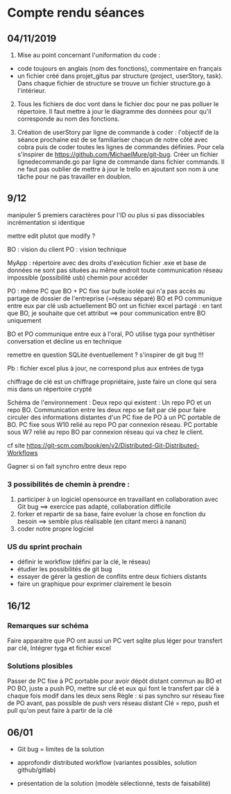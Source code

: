# Compte rendu séances

## 04/11/2019

1. Mise au point concernant l'uniformation du code :
- code toujours en anglais (nom des fonctions), commentaire en français
- un fichier créé dans projet_gitus par structure (project, userStory, task). Dans chaque fichier de structure se trouve un fichier structure.go à l'intérieur.

2. Tous les fichiers de doc vont dans le fichier doc pour ne pas polluer le répertoire. 
Il faut mettre à jour le diagramme des données pour qu'il corresponde au nom des fonctions.

3. Création de userStory par ligne de commande à coder :
l'objectif de la séance prochaine est de se familiariser chacun de notre côté avec cobra puis de coder toutes les lignes de commandes définies. 
Pour cela s'inspirer de https://github.com/MichaelMure/git-bug.
Créer un fichier lignedecommande.go par ligne de commande dans fichier commands.
Il ne faut pas oublier de mettre à jour le trello en ajoutant son nom à une tâche pour ne pas travailler en doublon.


## 9/12

manipuler 5 premiers caractères pour l'ID ou plus si pas dissociables
incrémentation si identique

mettre edit plutot que modify ?

BO : vision du client
PO : vision technique

MyApp : répertoire avec des droits d'exécution
fichier .exe et base de données ne sont pas situées au même endroit
toute communication réseau impossible (possibilité usb)
chemin pour accéder

PO : même PC que BO + PC fixe sur bulle isolée qui n'a pas accès au partage de dossier de l'entreprise (=réseau séparé)
BO et PO communique entre eux par clé usb
actuellement BO ont un fichier excel partagé  : en tant que BO, je souhaite que cet attribut 
==> pour communication entre BO uniquement

BO et PO communique entre eux à l'oral, PO utilise tyga pour synthétiser conversation et décline us en technique

remettre en question SQLite éventuellement ? s'inspirer de git bug !!!

Pb : fichier excel plus à jour, ne correspond plus aux entrées de tyga

chiffrage de clé est un chiffrage propriétaire, juste faire un clone qui sera mis dans un répertoire crypté

Schéma de l'environnement :
Deux repo qui existent : Un repo PO  et un repo BO.
Communication entre les deux repo se fait par clé pour faire circuler des informations distantes d'un PC fixe de PO à un PC portable de BO.
PC fixe sous W10 relié au repo PO par connexion réseau.
PC portable sous W7 relié au repo BO par connexion réseau qui va chez le client.


cf site https://git-scm.com/book/en/v2/Distributed-Git-Distributed-Workflows

Gagner si on fait synchro entre deux repo

### 3 possibilités de chemin à prendre : 
1. participer à un logiciel opensource en travaillant en collaboration avec Git bug ==> exercice pas adapté, collaboration difficile 
2. forker et repartir de sa base, faire evoluer la chose en fonction du besoin ==> semble plus réalisable (en citant merci à nanani)
3. coder notre propre logiciel 

### US du sprint prochain
- définir le workflow (défini par la clé, le réseau)
- étudier les possibilités de git bug
- essayer de gérer la gestion de conflits entre deux fichiers distants
- faire un graphique pour exprimer clairement le besoin

## 16/12

### Remarques sur schéma
Faire apparaitre que PO ont aussi un PC vert
sqlite plus léger pour transfert par clé, 
Intégrer tyga et fichier excel 

### Solutions plosibles
Passer de PC fixe à PC portable pour avoir dépôt distant commun au BO et PO
BO, juste a push
PO, mettre sur clé et eux qui font le transfert par clé à chaque fois modif dans les deux sens
Règle : si pas synchro sur réseau fixe de PO avant, pas possible de push vers réseau distant
Clé = repo, push et pull qu'on peut faire à partir de la clé

## 06/01

- Git bug = limites de la solution

- approfondir distributed workflow (variantes possibles, solution github/gitlab)

- présentation de la solution (modèle sélectionné, tests de faisabilité)







